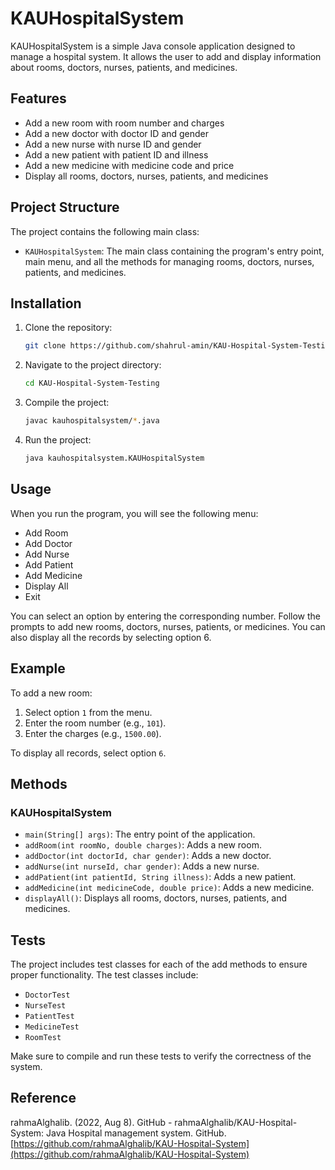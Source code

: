# KAUHospitalSystem

KAUHospitalSystem is a simple Java console application designed to manage a hospital system. It allows the user to add and display information about rooms, doctors, nurses, patients, and medicines.

## Features

- Add a new room with room number and charges
- Add a new doctor with doctor ID and gender
- Add a new nurse with nurse ID and gender
- Add a new patient with patient ID and illness
- Add a new medicine with medicine code and price
- Display all rooms, doctors, nurses, patients, and medicines

## Project Structure

The project contains the following main class:

- `KAUHospitalSystem`: The main class containing the program's entry point, main menu, and all the methods for managing rooms, doctors, nurses, patients, and medicines.

## Installation

1. Clone the repository:
    ```bash
    git clone https://github.com/shahrul-amin/KAU-Hospital-System-Testing.git
    ```

2. Navigate to the project directory:
    ```bash
    cd KAU-Hospital-System-Testing
    ```

3. Compile the project:
    ```bash
    javac kauhospitalsystem/*.java
    ```

4. Run the project:
    ```bash
    java kauhospitalsystem.KAUHospitalSystem
    ```

## Usage

When you run the program, you will see the following menu:
- Add Room
- Add Doctor
- Add Nurse
- Add Patient
- Add Medicine
- Display All
- Exit

You can select an option by entering the corresponding number. Follow the prompts to add new rooms, doctors, nurses, patients, or medicines. You can also display all the records by selecting option 6.

## Example

To add a new room:

1. Select option `1` from the menu.
2. Enter the room number (e.g., `101`).
3. Enter the charges (e.g., `1500.00`).

To display all records, select option `6`.

## Methods

### KAUHospitalSystem

- `main(String[] args)`: The entry point of the application.
- `addRoom(int roomNo, double charges)`: Adds a new room.
- `addDoctor(int doctorId, char gender)`: Adds a new doctor.
- `addNurse(int nurseId, char gender)`: Adds a new nurse.
- `addPatient(int patientId, String illness)`: Adds a new patient.
- `addMedicine(int medicineCode, double price)`: Adds a new medicine.
- `displayAll()`: Displays all rooms, doctors, nurses, patients, and medicines.

## Tests

The project includes test classes for each of the add methods to ensure proper functionality. The test classes include:

- `DoctorTest`
- `NurseTest`
- `PatientTest`
- `MedicineTest`
- `RoomTest`

Make sure to compile and run these tests to verify the correctness of the system.

## Reference

rahmaAlghalib. (2022, Aug 8). GitHub - rahmaAlghalib/KAU-Hospital-System: Java Hospital management system. GitHub. [https://github.com/rahmaAlghalib/KAU-Hospital-System](https://github.com/rahmaAlghalib/KAU-Hospital-System)

